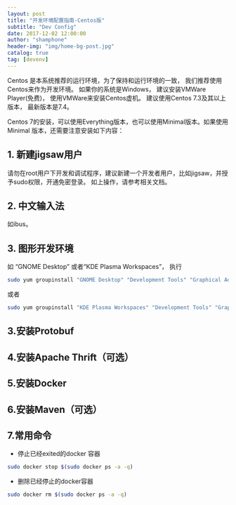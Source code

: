 ```yaml
---
layout: post
title: "开发环境配置指南-Centos版"
subtitle: "Dev Config"
date: 2017-12-02 12:00:00
author: "shamphone"
header-img: "img/home-bg-post.jpg"
catalog: true
tag: [devenv]
---
```

Centos 是本系统推荐的运行环境，为了保持和运行环境的一致， 我们推荐使用Centos来作为开发环境。 
如果你的系统是Windows， 建议安装VMWare Player(免费)， 使用VMWare来安装Centos虚机。 
建议使用Centos 7.3及其以上版本， 最新版本是7.4。

Centos 7的安装，可以使用Everything版本，也可以使用Minimal版本。如果使用Minimal 版本，还需要注意安装如下内容：

## 1. 新建jigsaw用户

请勿在root用户下开发和调试程序，建议新建一个开发者用户，比如jigsaw，并授予sudo权限，开通免密登录。
如上操作，请参考相关文档。 

## 2. 中文输入法
如ibus。 

## 3. 图形开发环境

如 “GNOME Desktop” 或者“KDE Plasma Workspaces”， 执行

```bash
sudo yum groupinstall "GNOME Desktop" "Development Tools" "Graphical Administration Tools" "System Administration Tools" "System Management" "Server with GUI"
```

或者
```bash
sudo yum groupinstall "KDE Plasma Workspaces" "Development Tools" "Graphical Administration Tools" "System Administration Tools" "System Management" "Server with GUI"
```

 
## 3.安装Protobuf

## 4.安装Apache Thrift（可选）

## 5.安装Docker

## 6.安装Maven（可选）



## 7.常用命令

- 停止已经exited的docker 容器
```bash
sudo docker stop $(sudo docker ps -a -q)
```

- 删除已经停止的docker容器
```bash
sudo docker rm $(sudo docker ps -a -q)
```